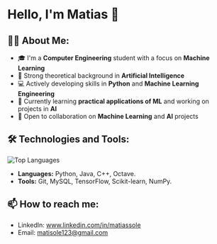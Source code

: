 # Hello, I'm Matias 👋

## 👨‍💻 About Me:
- 🎓 I'm a **Computer Engineering** student with a focus on **Machine Learning**
- 🤖 Strong theoretical background in **Artificial Intelligence**
- 💻 Actively developing skills in **Python** and **Machine Learning Engineering**
- 🌱 Currently learning **practical applications of ML** and working on projects in **AI**
- 👯 Open to collaboration on **Machine Learning** and **AI** projects

## 🛠️ Technologies and Tools:
 ![Top Languages](https://github-readme-stats.vercel.app/api/top-langs/?username=MaatiiSole&layout=compact&theme=radical)
- **Languages:** Python, Java, C++, Octave.
- **Tools:** Git, MySQL, TensorFlow, Scikit-learn, NumPy.

## 📫 How to reach me:
- LinkedIn: www.linkedin.com/in/matiassole
- Email: matisole123@gmail.com

<!--
**MaatiiSole/MaatiiSole** is a ✨ _special_ ✨ repository because its `README.md` (this file) appears on your GitHub profile.

Here are some ideas to get you started:

- 🔭 I’m currently working on ...
- 🌱 I’m currently learning ...
- 👯 I’m looking to collaborate on ...
- 🤔 I’m looking for help with ...
- 💬 Ask me about ...
- 📫 How to reach me: ...
- 😄 Pronouns: ...
- ⚡ Fun fact: ...
-->
